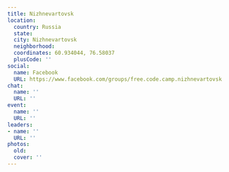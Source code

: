 ```yaml
---
title: Nizhnevartovsk
location:
  country: Russia
  state: 
  city: Nizhnevartovsk
  neighborhood: 
  coordinates: 60.934044, 76.58037
  plusCode: ''
social:
  name: Facebook
  URL: https://www.facebook.com/groups/free.code.camp.nizhnevartovsk
chat:
  name: ''
  URL: ''
event:
  name: ''
  URL: ''
leaders:
- name: ''
  URL: ''
photos:
  old: 
  cover: ''
---
```

